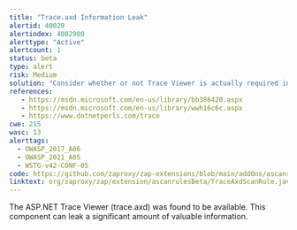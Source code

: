 ```yaml
---
title: "Trace.axd Information Leak"
alertid: 40029
alertindex: 4002900
alerttype: "Active"
alertcount: 1
status: beta
type: alert
risk: Medium
solution: "Consider whether or not Trace Viewer is actually required in production, if it isn't then disable it. If it is then ensure access to it requires authentication and authorization."
references:
   - https://msdn.microsoft.com/en-us/library/bb386420.aspx
   - https://msdn.microsoft.com/en-us/library/wwh16c6c.aspx
   - https://www.dotnetperls.com/trace
cwe: 215
wasc: 13
alerttags: 
  - OWASP_2017_A06
  - OWASP_2021_A05
  - WSTG-v42-CONF-05
code: https://github.com/zaproxy/zap-extensions/blob/main/addOns/ascanrulesBeta/src/main/java/org/zaproxy/zap/extension/ascanrulesBeta/TraceAxdScanRule.java
linktext: org/zaproxy/zap/extension/ascanrulesBeta/TraceAxdScanRule.java
---
```

The ASP.NET Trace Viewer (trace.axd) was found to be available. This component can leak a significant amount of valuable information.
